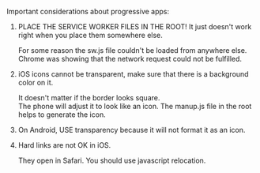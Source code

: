 Important considerations about progressive apps:

1. PLACE THE SERVICE WORKER FILES IN THE ROOT!  It just doesn't work right when you place them somewhere else.

   For some reason the sw.js file couldn't be loaded from anywhere else.
   Chrome was showing that the network request could not be fulfilled.

2. iOS icons cannot be transparent, make sure that there is a background color on it.

   It doesn't matter if the border looks square.  
   The phone will adjust it to look like an icon.
   The manup.js file in the root helps to generate the icon.

3. On Android, USE transparency because it will not format it as an icon.

4. Hard links <a href=""></a> are not OK in iOS.  

   They open in Safari.
   You should use javascript relocation.
